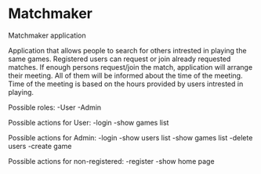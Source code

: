 # Matchmaker
Matchmaker application

Application that allows people to search for others intrested in playing the same games. 
Registered users can request or join already requested matches.
If enough persons request/join the match, application will arrange their meeting.
All of them will be informed about the time of the meeting.
Time of the meeting is based on the hours provided by users intrested in playing.

Possible roles:
-User
-Admin

Possible actions for User:
-login
-show games list

Possible actions for Admin:
-login
-show users list
-show games list
-delete users
-create game

Possible actions for non-registered:
-register
-show home page
